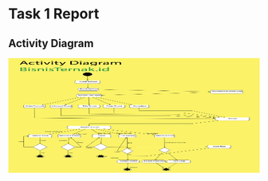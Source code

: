 # Task 1 Report

## Activity Diagram ##

<img width="529" height="230" src="Diagrams/activity_diagram.png">
